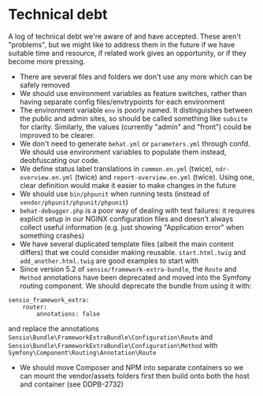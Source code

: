 # Technical debt

A log of technical debt we're aware of and have accepted. These aren't "problems", but we might like to address them in the future if we have suitable time and resource, if related work gives an opportunity, or if they become more pressing.

- There are several files and folders we don't use any more which can be safely removed
- We should use environment variables as feature switches, rather than having separate config files/envtrypoints for each environment
- The environment variable `env` is poorly named. It distinguishes between the public and admin sites, so should be called something like `subsite` for clarity. Similarly, the values (currently "admin" and "front") could be improved to be clearer.
- We don't need to generate `behat.yml` or `parameters.yml` through confd. We should use environment variables to populate them instead, deobfuscating our code.
- We define status label translations in `common.en.yml` (twice), `ndr-overview.en.yml` (twice) and `report-overview.en.yml` (twice). Using one, clear definition would make it easier to make changes in the future
- We should use `bin/phpunit` when running tests (instead of `vendor/phpunit/phpunit/phpunit`)
- `behat-debugger.php` is a poor way of dealing with test failures: it requires explicit setup in our NGINX configuration files and doesn't always collect useful information (e.g. just showing "Application error" when something crashes)
- We have several duplicated template files (albeit the main content differs) that we could consider making reusable. `start.html.twig` and `add_another.html.twig` are good examples to start with
- Since version 5.2 of `sensio/framework-extra-bundle`, the `Route` and `Method` annotations have been deprecated and moved into the Symfony routing component. We should deprecate the bundle from using it with:
```$xslt
sensio_framework_extra:
    router:
        annotations: false
```
and replace the annotations `Sensio\Bundle\FrameworkExtraBundle\Configuration\Route` and `Sensio\Bundle\FrameworkExtraBundle\Configuration\Method` with `Symfony\Component\Routing\Annotation\Route`
- We should move Composer and NPM into separate containers so we can mount the vendor/assets folders first then build onto both the host and container (see DDPB-2732)
